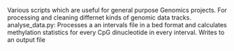 Various scripts which are useful for general purpose Genomics projects. For processing and cleaning differnet kinds of genomic data tracks.
analyse_data.py: Processes a an intervals file in a bed format and calculates methylation statistics for every CpG dinucleotide in every interval. Writes to an output file

